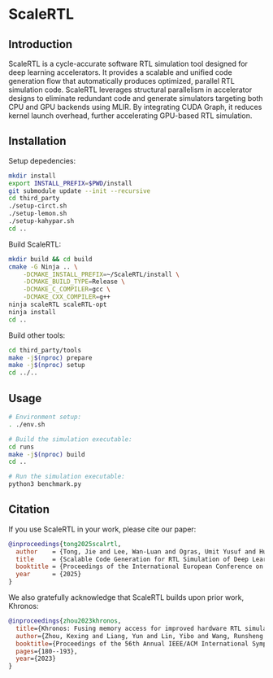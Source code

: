# ScaleRTL


## Introduction

ScaleRTL is a cycle-accurate software RTL simulation tool designed for deep learning accelerators. It provides a scalable and unified code generation flow that automatically produces optimized, parallel RTL simulation code. ScaleRTL leverages structural parallelism in accelerator designs to eliminate redundant code and generate simulators targeting both CPU and GPU backends using MLIR. By integrating CUDA Graph, it reduces kernel launch overhead, further accelerating GPU-based RTL simulation.

## Installation

Setup depedencies:

```bash
mkdir install
export INSTALL_PREFIX=$PWD/install
git submodule update --init --recursive
cd third_party
./setup-circt.sh
./setup-lemon.sh
./setup-kahypar.sh
cd ..
```

Build ScaleRTL:

```bash
mkdir build && cd build
cmake -G Ninja .. \
    -DCMAKE_INSTALL_PREFIX=~/ScaleRTL/install \
    -DCMAKE_BUILD_TYPE=Release \
    -DCMAKE_C_COMPILER=gcc \
    -DCMAKE_CXX_COMPILER=g++ 
ninja scaleRTL scaleRTL-opt
ninja install
cd ..
```

Build other tools:

```bash
cd third_party/tools
make -j$(nproc) prepare
make -j$(nproc) setup
cd ../..
```

## Usage

```bash
# Environment setup:
. ./env.sh

# Build the simulation executable:
cd runs
make -j$(nproc) build
cd ..

# Run the simulation executable:
python3 benchmark.py
```

## Citation

If you use ScaleRTL in your work, please cite our paper:

```bibtex
@inproceedings{tong2025scalrtl,
  author    = {Tong, Jie and Lee, Wan-Luan and Ogras, Umit Yusuf and Huang, Tsung-Wei},
  title     = {Scalable Code Generation for RTL Simulation of Deep Learning Accelerators with MLIR},
  booktitle = {Proceedings of the International European Conference on Parallel and Distributed Computing (Euro-Par)},
  year      = {2025}
}
```

We also gratefully acknowledge that ScaleRTL builds upon prior work, Khronos:

```bibtex
@inproceedings{zhou2023khronos,
  title={Khronos: Fusing memory access for improved hardware RTL simulation},
  author={Zhou, Kexing and Liang, Yun and Lin, Yibo and Wang, Runsheng and Huang, Ru},
  booktitle={Proceedings of the 56th Annual IEEE/ACM International Symposium on Microarchitecture},
  pages={180--193},
  year={2023}
}
```
